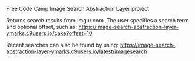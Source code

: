 Free Code Camp Image Search Abstraction Layer project

Returns search results from Imgur.com. The user specifies a search term and optional offset, such as:
https://image-search-abstraction-layer-ymarks.c9users.io/cake?offset=10

Recent searches can also be found by using:
https://image-search-abstraction-layer-ymarks.c9users.io/latest/imagesearch